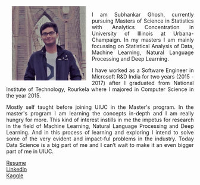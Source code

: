 <img align="left" src="SubhankarImage.jpg" width="200" height="200" hspace="15" >

<p align="justify" class="para">
I am Subhankar Ghosh, currently pursuing Masters of Science in Statistics with Analytics Concentration in University of Illinois at Urbana-Champaign. In my masters I am mainly focussing on Statistical Analysis of Data, Machine Learning, Natural Language Processing and Deep Learning.
</p>


<p align="justify" class="para">
I have worked as a Software Engineer in Microsoft R&D India for two years (2015 - 2017) after I graduated from National Institute of Technology, Rourkela where I majored in Computer Science in the year 2015.
</p>

<p align="justify" class="para">
Mostly self taught before joining UIUC in the Master's program. In the master's program I am learning the concepts in-depth and I am really hungry for more. This kind of interest instills in me the impetus for research in the field of  Machine Learning, Natural Language Processing and Deep Learning. And in this process of learning and exploring I intend to solve some of the very evident and impact-ful problems in the industry. Today Data Science is a big part of me and I can’t wait to make it an even bigger part
of me in UIUC.
</p>


<a href="SubhankarResume.pdf">Resume</a>
</br>
<a href="https://www.linkedin.com/in/subhankar-19">Linkedin</a>
</br>
<a href="https://www.kaggle.com/sugh93">Kaggle</a>

